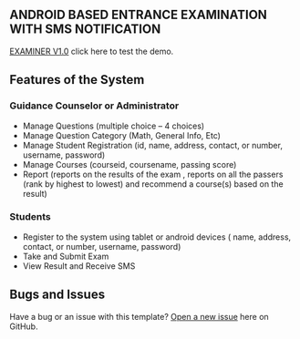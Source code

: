 ## ANDROID BASED ENTRANCE EXAMINATION WITH SMS NOTIFICATION

[EXAMINER V1.0](http://designr.net78.net/) click here to test the demo.

## Features of the System

### Guidance Counselor or Administrator

* Manage Questions (multiple choice – 4 choices)
* Manage Question Category (Math, General Info, Etc)
* Manage Student Registration (id, name, address, contact, or number, username, password)
* Manage Courses (courseid, coursename, passing score)
* Report (reports on the results of the exam , reports on all the passers (rank by highest to lowest) and recommend a course(s) based on the result)

### Students

* Register to the system using tablet or android devices ( name, address, contact, or number, username, password)
* Take and Submit Exam
* View Result and Receive SMS


## Bugs and Issues

Have a bug or an issue with this template? [Open a new issue](https://github.com/jbagaresgaray/ENTRANCE-EXAM/issues) here on GitHub.
